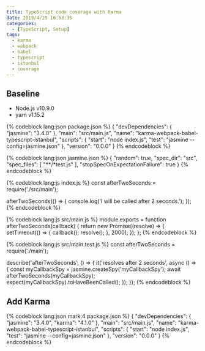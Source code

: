 ```yaml
---
title: TypeScript code coverage with Karma
date: 2019/4/29 16:53:35
categories:
  - [TypeScript, Setup]
tags:
  - karma
  - webpack
  - babel
  - typescript
  - istanbul
  - coverage
---
```


## Baseline

- Node.js v10.9.0
- yarn v1.15.2

{% codeblock lang:json package.json %}
{
  "devDependencies": {
    "jasmine": "3.4.0"
  },
  "main": "src/main.js",
  "name": "karma-webpack-babel-typescript-istanbul",
  "scripts": {
    "start": "node index.js",
    "test": "jasmine --config=jasmine.json"
  },
  "version": "0.0.0"
}
{% endcodeblock %}

{% codeblock lang:json jasmine.json %}
{
  "random": true,
  "spec_dir": "src",
  "spec_files": [
    "**/*test.js"
  ],
  "stopSpecOnExpectationFailure": true
}
{% endcodeblock %}

{% codeblock lang:js index.js %}
const afterTwoSeconds = require('./src/main');

afterTwoSeconds(() => {
  console.log('I will be called after 2 seconds.');
});
{% endcodeblock %}

{% codeblock lang:js src/main.js %}
module.exports = function afterTwoSeconds(callback) {
  return new Promise((resolve) => {
    setTimeout(() => {
      callback();
      resolve();
    }, 2000);
  });
};
{% endcodeblock %}

{% codeblock lang:js src/main.test.js %}
const afterTwoSeconds = require('./main');

describe('afterTwoSeconds', () => {
  it('resolves after 2 seconds', async () => {
    const myCallbackSpy = jasmine.createSpy('myCallbackSpy');
    await afterTwoSeconds(myCallbackSpy);
    expect(myCallbackSpy).toHaveBeenCalled();
  });
});
{% endcodeblock %}

## Add Karma

{% codeblock lang:json mark:4 package.json %}
{
  "devDependencies": {
    "jasmine": "3.4.0",
    "karma": "4.1.0"
  },
  "main": "src/main.js",
  "name": "karma-webpack-babel-typescript-istanbul",
  "scripts": {
    "start": "node index.js",
    "test": "jasmine --config=jasmine.json"
  },
  "version": "0.0.0"
}
{% endcodeblock %}